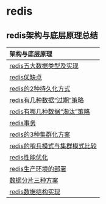 # redis

## redis架构与底层原理总结

|架构与底层原理|
| :------ |
| [redis五大数据类型及实现](./redisdatatype/README.MD)|
| [redis优缺点](./redisweakness/README.MD)|
| [redis的2种持久化方式](./redisconsistence/README.MD)|
| [redis有几种数据“过期”策略](./redisexpire/README.MD)|
| [redis有哪几种数据“淘汰”策略](./redisout/README.MD)|
| [redis事务](./redistransaction/README.MD)|
| [redis的3种集群化方案](./rediscluster/README.MD)|
| [redis的哨兵模式与集群模式比较](./redisclusterdiff/README.MD)|
| [redis性能优化](./redisperformanceoptimization/README.MD)|
| [redis生产环境的部署](./redisproduct/README.MD)|
| [数据分片三种方案](./datasharding/README.MD)|
| [redis数据结构实现](./dataimplement/README.MD)|



